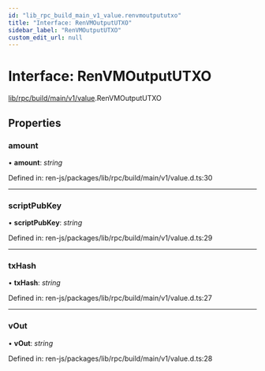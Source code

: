 ```yaml
---
id: "lib_rpc_build_main_v1_value.renvmoutpututxo"
title: "Interface: RenVMOutputUTXO"
sidebar_label: "RenVMOutputUTXO"
custom_edit_url: null
---
```


# Interface: RenVMOutputUTXO

[lib/rpc/build/main/v1/value](../modules/lib_rpc_build_main_v1_value.md).RenVMOutputUTXO

## Properties

### amount

• **amount**: *string*

Defined in: ren-js/packages/lib/rpc/build/main/v1/value.d.ts:30

___

### scriptPubKey

• **scriptPubKey**: *string*

Defined in: ren-js/packages/lib/rpc/build/main/v1/value.d.ts:29

___

### txHash

• **txHash**: *string*

Defined in: ren-js/packages/lib/rpc/build/main/v1/value.d.ts:27

___

### vOut

• **vOut**: *string*

Defined in: ren-js/packages/lib/rpc/build/main/v1/value.d.ts:28
